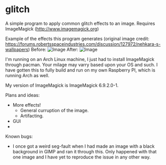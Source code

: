 # glitch
A simple program to apply common glitch effects to an image.
Requires ImageMagick (http://www.imagemagick.org)

Example of the effects this program generates (original image credit: https://forums.robertsspaceindustries.com/discussion/127972/nehkara-s-wallpapers)
Before:
![Image](../master/images/testimage.png)
After:
![Image](../master/images/outputimage.png)

I'm running on an Arch Linux machine, I just had to install ImageMagick through pacman. 
Your milage may varry based upon your OS and such.
I have gotten this to fully build and run on my own Raspberry PI, which is running Arch as well.

My version of ImageMagick is ImageMagick 6.9.2.0-1.

Plans and ideas:
  - More effects!
      - General curruption of the image.
      - Artifacting.
  - GUI
  - 

Known bugs:
  - I once got a weird seg-fault when I had made an image with a black background in GIMP and ran it through this. Only happened with that one image and I have yet to reproduce the issue in any other way. 
